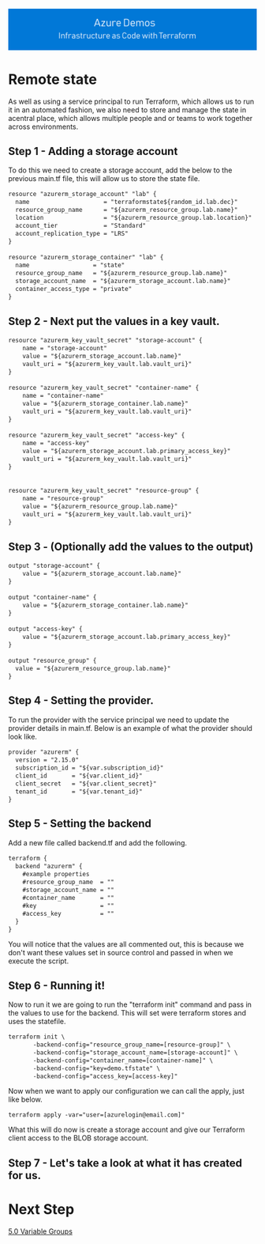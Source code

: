[![infra as code with Terraform](/docs/images/banner.png)](/README.md)

# Remote state

As well as using a service principal to run Terraform, which allows us to run it in an automated fashion, we also need to store and manage the state in acentral place, which allows multiple people and or teams to work together across environments.

## Step 1 - Adding a storage account

To do this we need to create a storage account, add the below to the previous main.tf file, this will allow us to store the state file.

```
resource "azurerm_storage_account" "lab" {
  name                     = "terraformstate${random_id.lab.dec}"
  resource_group_name      = "${azurerm_resource_group.lab.name}"
  location                 = "${azurerm_resource_group.lab.location}"
  account_tier             = "Standard"
  account_replication_type = "LRS"
}

resource "azurerm_storage_container" "lab" {
  name                  = "state"
  resource_group_name   = "${azurerm_resource_group.lab.name}"
  storage_account_name  = "${azurerm_storage_account.lab.name}"
  container_access_type = "private"
}
```

## Step 2 - Next put the values in a key vault.

```
resource "azurerm_key_vault_secret" "storage-account" {
    name = "storage-account"
    value = "${azurerm_storage_account.lab.name}"
    vault_uri = "${azurerm_key_vault.lab.vault_uri}"
}

resource "azurerm_key_vault_secret" "container-name" {
    name = "container-name"
    value = "${azurerm_storage_container.lab.name}"
    vault_uri = "${azurerm_key_vault.lab.vault_uri}"
}

resource "azurerm_key_vault_secret" "access-key" {
    name = "access-key"
    value = "${azurerm_storage_account.lab.primary_access_key}"
    vault_uri = "${azurerm_key_vault.lab.vault_uri}"
}


resource "azurerm_key_vault_secret" "resource-group" {
    name = "resource-group"
    value = "${azurerm_resource_group.lab.name}"
    vault_uri = "${azurerm_key_vault.lab.vault_uri}"
}
```

## Step 3 - (Optionally add the values to the output)

```
output "storage-account" {
    value = "${azurerm_storage_account.lab.name}"
}

output "container-name" {
    value = "${azurerm_storage_container.lab.name}"
}

output "access-key" {
    value = "${azurerm_storage_account.lab.primary_access_key}"
}

output "resource_group" {
  value = "${azurerm_resource_group.lab.name}"
}
```

## Step 4 - Setting the provider.

To run the provider with the service principal we need to update the provider details in main.tf. Below is an example of what the provider should look like.

```
provider "azurerm" {
  version = "2.15.0"
  subscription_id = "${var.subscription_id}"
  client_id       = "${var.client_id}"
  client_secret   = "${var.client_secret}"
  tenant_id       = "${var.tenant_id}"
}
```

## Step 5 - Setting the backend

Add a new file called backend.tf and add the following.

```
terraform {
  backend "azurerm" {
    #example properties
    #resource_group_name  = ""
    #storage_account_name = ""
    #container_name       = ""
    #key                  = ""
    #access_key           = ""
  }
}
```

You will notice that the values are all commented out, this is because we don't want these values set in source control and passed in when we execute the script.

## Step 6 - Running it!

Now to run it we are going to run the "terraform init" command and pass in the values to use for the backend. This will set were terraform stores and uses the statefile.

```
terraform init \
       -backend-config="resource_group_name=[resource-group]" \
       -backend-config="storage_account_name=[storage-account]" \
       -backend-config="container_name=[container-name]" \
       -backend-config="key=demo.tfstate" \
       -backend-config="access_key=[access-key]"
```

Now when we want to apply our configuration we can call the apply, just like below.

```
terraform apply -var="user=[azurelogin@email.com]"
```

What this will do now is create a storage account and give our Terraform client access to the BLOB storage account.

## Step 7 - Let's take a look at what it has created for us.


# Next Step
[5.0 Variable Groups](../5.0)
